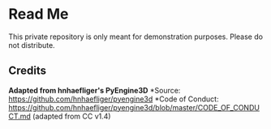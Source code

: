 # Read Me
This private repository is only meant for demonstration purposes. Please do not distribute.

## Credits
**Adapted from hnhaefliger's PyEngine3D**
*Source: https://github.com/hnhaefliger/pyengine3d
*Code of Conduct: https://github.com/hnhaefliger/pyengine3d/blob/master/CODE_OF_CONDUCT.md (adapted from CC v1.4)
